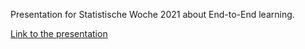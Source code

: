 Presentation for Statistische Woche 2021 about End-to-End learning.

[Link to the presentation](https://clarahoffmann.github.io/ete-presentation/)